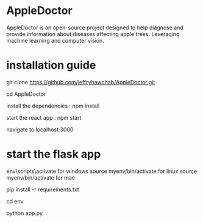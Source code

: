 
# AppleDoctor

AppleDoctor is an open-source project designed to help diagnose and provide information about diseases affecting apple trees. Leveraging machine learning and computer vision.

# installation guide

git clone https://github.com/jeffryhawchab/AppleDoctor.git

cd AppleDoctor

install the dependencies : npm install

start the react app : npm start

navigate to localhost:3000

# start the flask app

env\scripts\activate for windows
source myenv/bin/activate for linux 
source myenv/bin/activate for mac

pip install -r requirements.txt

cd env

python app.py 
